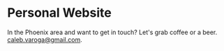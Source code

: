 # Personal Website

In the Phoenix area and want to get in touch? Let's grab coffee or a beer. [caleb.varoga@gmail.com](mailto:caleb.varoga@gmail.com).